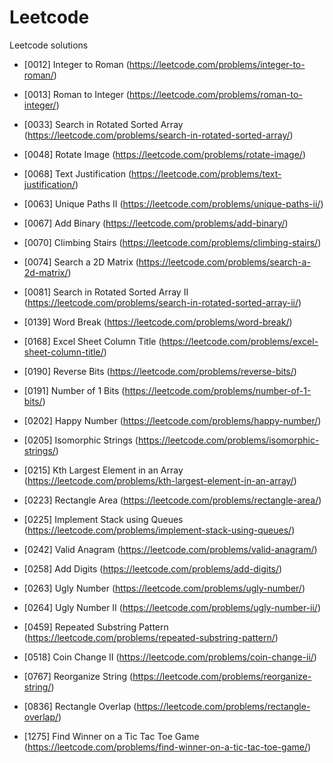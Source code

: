 # Leetcode
Leetcode solutions

- [0012] Integer to Roman (https://leetcode.com/problems/integer-to-roman/)
- [0013] Roman to Integer (https://leetcode.com/problems/roman-to-integer/)

- [0033] Search in Rotated Sorted Array (https://leetcode.com/problems/search-in-rotated-sorted-array/)
- [0048] Rotate Image (https://leetcode.com/problems/rotate-image/)
- [0068] Text Justification (https://leetcode.com/problems/text-justification/)
- [0063] Unique Paths II (https://leetcode.com/problems/unique-paths-ii/)
- [0067] Add Binary (https://leetcode.com/problems/add-binary/)

- [0070] Climbing Stairs (https://leetcode.com/problems/climbing-stairs/)
- [0074] Search a 2D Matrix (https://leetcode.com/problems/search-a-2d-matrix/)

- [0081] Search in Rotated Sorted Array II (https://leetcode.com/problems/search-in-rotated-sorted-array-ii/)

- [0139] Word Break (https://leetcode.com/problems/word-break/)
- [0168] Excel Sheet Column Title (https://leetcode.com/problems/excel-sheet-column-title/)
- [0190] Reverse Bits (https://leetcode.com/problems/reverse-bits/)
- [0191] Number of 1 Bits (https://leetcode.com/problems/number-of-1-bits/)

- [0202] Happy Number (https://leetcode.com/problems/happy-number/)
- [0205] Isomorphic Strings (https://leetcode.com/problems/isomorphic-strings/)
- [0215] Kth Largest Element in an Array (https://leetcode.com/problems/kth-largest-element-in-an-array/)
- [0223] Rectangle Area (https://leetcode.com/problems/rectangle-area/)
- [0225] Implement Stack using Queues (https://leetcode.com/problems/implement-stack-using-queues/)

- [0242] Valid Anagram (https://leetcode.com/problems/valid-anagram/)
- [0258] Add Digits (https://leetcode.com/problems/add-digits/)

- [0263] Ugly Number (https://leetcode.com/problems/ugly-number/)
- [0264] Ugly Number II (https://leetcode.com/problems/ugly-number-ii/)

- [0459] Repeated Substring Pattern (https://leetcode.com/problems/repeated-substring-pattern/)
- [0518] Coin Change II (https://leetcode.com/problems/coin-change-ii/)

- [0767] Reorganize String (https://leetcode.com/problems/reorganize-string/)
- [0836] Rectangle Overlap (https://leetcode.com/problems/rectangle-overlap/)

- [1275] Find Winner on a Tic Tac Toe Game (https://leetcode.com/problems/find-winner-on-a-tic-tac-toe-game/)
